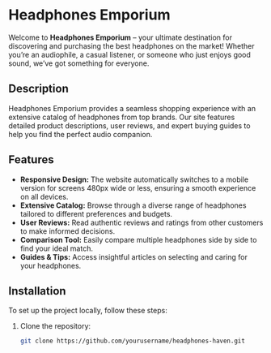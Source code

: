 # Headphones Emporium

Welcome to **Headphones Emporium** – your ultimate destination for discovering and purchasing the best headphones on the market! Whether you’re an audiophile, a casual listener, or someone who just enjoys good sound, we’ve got something for everyone.

## Description

Headphones Emporium provides a seamless shopping experience with an extensive catalog of headphones from top brands. Our site features detailed product descriptions, user reviews, and expert buying guides to help you find the perfect audio companion.

## Features

- **Responsive Design:** The website automatically switches to a mobile version for screens 480px wide or less, ensuring a smooth experience on all devices.
- **Extensive Catalog:** Browse through a diverse range of headphones tailored to different preferences and budgets.
- **User Reviews:** Read authentic reviews and ratings from other customers to make informed decisions.
- **Comparison Tool:** Easily compare multiple headphones side by side to find your ideal match.
- **Guides & Tips:** Access insightful articles on selecting and caring for your headphones.

## Installation

To set up the project locally, follow these steps:

1. Clone the repository:
   ```bash
   git clone https://github.com/yourusername/headphones-haven.git
